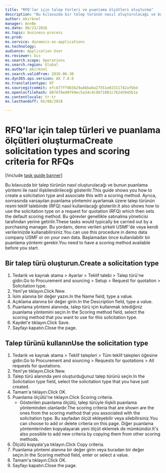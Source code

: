 ```yaml
--- 
title: "RFQ'lar için talep türleri ve puanlama ölçütleri oluşturma"
description: "Bu kılavuzda bir talep türünün nasıl oluşturulacağı ve bunun puanlama yöntemi ile nasıl ilişkilendirileceği gösterilir."
author: mkirknel
manager: AnnBe
ms.date: 08/23/2016
ms.topic: business-process
ms.prod: 
ms.service: dynamics-ax-applications
ms.technology: 
audience: Application User
ms.reviewer: bis
ms.search.scope: Operations
ms.search.region: Global
ms.author: mkirknel
ms.search.validFrom: 2016-06-30
ms.dyn365.ops.version: AX 7.0.0
ms.translationtype: HT
ms.sourcegitcommit: efcb77ff883b29a4bbaba27551e02311742afbbd
ms.openlocfilehash: 6876f8ed0f69ec5a34c4c9671081c76245945b1e
ms.contentlocale: tr-tr
ms.lasthandoff: 05/08/2018

---
```

# <a name="create-solicitation-types-and-scoring-criteria-for-rfqs"></a><span data-ttu-id="8b925-103">RFQ'lar için talep türleri ve puanlama ölçütleri oluşturma</span><span class="sxs-lookup"><span data-stu-id="8b925-103">Create solicitation types and scoring criteria for RFQs</span></span>

[!include [task guide banner](../../includes/task-guide-banner.md)]

<span data-ttu-id="8b925-104">Bu kılavuzda bir talep türünün nasıl oluşturulacağı ve bunun puanlama yöntemi ile nasıl ilişkilendirileceği gösterilir.</span><span class="sxs-lookup"><span data-stu-id="8b925-104">This guide shows you how to create a solicitation type and associate this with a scoring method.</span></span> <span data-ttu-id="8b925-105">Ayrıca, sonrasında varsayılan puanlama yöntemini ayarlamak üzere talep türünün resmi teklif talebinde (RFQ) nasıl kullanılacağı gösterilir.</span><span class="sxs-lookup"><span data-stu-id="8b925-105">It also shows how to use the solicitation type on a request for quotation (RFQ) which then sets the default scoring method.</span></span> <span data-ttu-id="8b925-106">Bu görevler genellikle satınalma yöneticisi tarafından yerine getirilir.</span><span class="sxs-lookup"><span data-stu-id="8b925-106">These tasks would typically be carried out by a purchasing manager.</span></span> <span data-ttu-id="8b925-107">Bu yordamı, demo verileri şirketi USMF'de veya kendi verilerinizde kullanabilirsiniz.</span><span class="sxs-lookup"><span data-stu-id="8b925-107">You can use this procedure in demo data company USMF or on your own data.</span></span> <span data-ttu-id="8b925-108">Başlamadan önce kullanılabilir bir puanlama yöntemi gerekir.</span><span class="sxs-lookup"><span data-stu-id="8b925-108">You need to have a scoring method available before you start.</span></span>


## <a name="create-a-solicitation-type"></a><span data-ttu-id="8b925-109">Bir talep türü oluşturun.</span><span class="sxs-lookup"><span data-stu-id="8b925-109">Create a solicitation type</span></span>
1. <span data-ttu-id="8b925-110">Tedarik ve kaynak atama > Ayarlar > Teklif talebi > Talep türü'ne gidin.</span><span class="sxs-lookup"><span data-stu-id="8b925-110">Go to Procurement and sourcing > Setup > Request for quotation > Solicitation type.</span></span>
2. <span data-ttu-id="8b925-111">Yeni'ye tıklayın.</span><span class="sxs-lookup"><span data-stu-id="8b925-111">Click New.</span></span>
3. <span data-ttu-id="8b925-112">İsim alanına bir değer yazın.</span><span class="sxs-lookup"><span data-stu-id="8b925-112">In the Name field, type a value.</span></span>
4. <span data-ttu-id="8b925-113">Açıklama alanına bir değer girin.</span><span class="sxs-lookup"><span data-stu-id="8b925-113">In the Description field, type a value.</span></span>
5. <span data-ttu-id="8b925-114">Puanlama yöntemi alanında, talep türü için kullanmak istediğiniz puanlama yöntemini seçin.</span><span class="sxs-lookup"><span data-stu-id="8b925-114">In the Scoring method field, select the scoring method that you want to use for this solicitation type.</span></span>
6. <span data-ttu-id="8b925-115">Kaydet'e tıklayın.</span><span class="sxs-lookup"><span data-stu-id="8b925-115">Click Save.</span></span>
7. <span data-ttu-id="8b925-116">Sayfayı kapatın.</span><span class="sxs-lookup"><span data-stu-id="8b925-116">Close the page.</span></span>

## <a name="use-the-solicitation-type"></a><span data-ttu-id="8b925-117">Talep türünü kullanın</span><span class="sxs-lookup"><span data-stu-id="8b925-117">Use the solicitation type</span></span>
1. <span data-ttu-id="8b925-118">Tedarik ve kaynak atama > Teklif talepleri > Tüm teklif talepleri öğesine gidin.</span><span class="sxs-lookup"><span data-stu-id="8b925-118">Go to Procurement and sourcing > Requests for quotations > All requests for quotations.</span></span>
2. <span data-ttu-id="8b925-119">Yeni'ye tıklayın.</span><span class="sxs-lookup"><span data-stu-id="8b925-119">Click New.</span></span>
3. <span data-ttu-id="8b925-120">Talep türü alanında yeni oluşturduğunuz talep türünü seçin.</span><span class="sxs-lookup"><span data-stu-id="8b925-120">In the Solicitation type field, select the solicitation type that you have just created.</span></span> 
4. <span data-ttu-id="8b925-121">Tamam'a tıklayın.</span><span class="sxs-lookup"><span data-stu-id="8b925-121">Click OK.</span></span>
5. <span data-ttu-id="8b925-122">Puanlama ölçütü'ne tıklayın.</span><span class="sxs-lookup"><span data-stu-id="8b925-122">Click Scoring criteria.</span></span>
    * <span data-ttu-id="8b925-123">Gösterilen puanlama ölçütü, talep türüyle ilişkili puanlama yönteminden olanlardır.</span><span class="sxs-lookup"><span data-stu-id="8b925-123">The scoring criteria that are shown are the ones from the scoring method that you associated with the solicitation type.</span></span> <span data-ttu-id="8b925-124">Bu sayfadan ölçüt ekleyebilir veya silebilirsiniz.</span><span class="sxs-lookup"><span data-stu-id="8b925-124">You can choose to add or delete criteria on this page.</span></span> <span data-ttu-id="8b925-125">Diğer puanlama yöntemlerinden kopyalayarak yeni ölçüt eklemek de mümkündür.</span><span class="sxs-lookup"><span data-stu-id="8b925-125">It's also possible to add new criteria by copying them from other scoring methods.</span></span>  
6. <span data-ttu-id="8b925-126">Ölçütü kopyala'ya tıklayın.</span><span class="sxs-lookup"><span data-stu-id="8b925-126">Click Copy criteria.</span></span>
7. <span data-ttu-id="8b925-127">Puanlama yöntemi alanına bir değer girin veya buradan bir değer seçin.</span><span class="sxs-lookup"><span data-stu-id="8b925-127">In the Scoring method field, enter or select a value.</span></span>
8. <span data-ttu-id="8b925-128">Tamam'a tıklayın.</span><span class="sxs-lookup"><span data-stu-id="8b925-128">Click OK.</span></span>
9. <span data-ttu-id="8b925-129">Sayfayı kapatın.</span><span class="sxs-lookup"><span data-stu-id="8b925-129">Close the page.</span></span>


